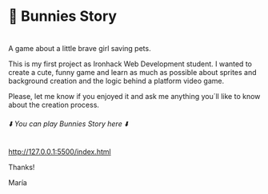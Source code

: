  # 🐰 Bunnies Story <h1>

A game about a little brave girl saving pets.

This is my first project as Ironhack Web Development student. 
I wanted to create a cute, funny game and learn as much as possible about sprites and background creation and the logic behind a platform video game.

Please, let me know if you enjoyed it and ask me anything you´ll like to know about the creation process.

 ###### ⬇️ You can play Bunnies Story here ⬇️ <h6>

http://127.0.0.1:5500/index.html

Thanks!

María
